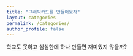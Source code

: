 ```yaml
---
title: "그래픽카드를 만들어보자"
layout: categories
permalink: /categories/
author_profile: false
---
```

학교도 못하고 심심한데 하나 만들면 재미있지 않을까?